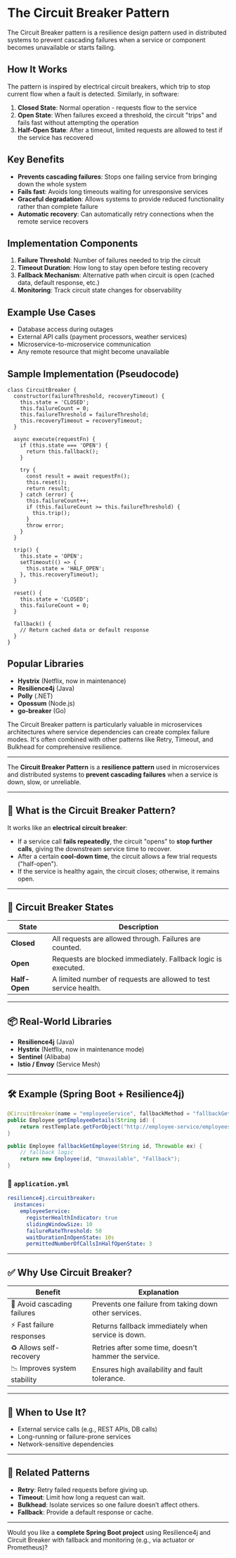 # The Circuit Breaker Pattern

The Circuit Breaker pattern is a resilience design pattern used in distributed systems to prevent cascading failures when a service or component becomes unavailable or starts failing.

## How It Works

The pattern is inspired by electrical circuit breakers, which trip to stop current flow when a fault is detected. Similarly, in software:

1. **Closed State**: Normal operation - requests flow to the service
2. **Open State**: When failures exceed a threshold, the circuit "trips" and fails fast without attempting the operation
3. **Half-Open State**: After a timeout, limited requests are allowed to test if the service has recovered

## Key Benefits

- **Prevents cascading failures**: Stops one failing service from bringing down the whole system
- **Fails fast**: Avoids long timeouts waiting for unresponsive services
- **Graceful degradation**: Allows systems to provide reduced functionality rather than complete failure
- **Automatic recovery**: Can automatically retry connections when the remote service recovers

## Implementation Components

1. **Failure Threshold**: Number of failures needed to trip the circuit
2. **Timeout Duration**: How long to stay open before testing recovery
3. **Fallback Mechanism**: Alternative path when circuit is open (cached data, default response, etc.)
4. **Monitoring**: Track circuit state changes for observability

## Example Use Cases

- Database access during outages
- External API calls (payment processors, weather services)
- Microservice-to-microservice communication
- Any remote resource that might become unavailable

## Sample Implementation (Pseudocode)

```
class CircuitBreaker {
  constructor(failureThreshold, recoveryTimeout) {
    this.state = 'CLOSED';
    this.failureCount = 0;
    this.failureThreshold = failureThreshold;
    this.recoveryTimeout = recoveryTimeout;
  }

  async execute(requestFn) {
    if (this.state === 'OPEN') {
      return this.fallback();
    }
    
    try {
      const result = await requestFn();
      this.reset();
      return result;
    } catch (error) {
      this.failureCount++;
      if (this.failureCount >= this.failureThreshold) {
        this.trip();
      }
      throw error;
    }
  }

  trip() {
    this.state = 'OPEN';
    setTimeout(() => {
      this.state = 'HALF_OPEN';
    }, this.recoveryTimeout);
  }

  reset() {
    this.state = 'CLOSED';
    this.failureCount = 0;
  }

  fallback() {
    // Return cached data or default response
  }
}
```

## Popular Libraries

- **Hystrix** (Netflix, now in maintenance)
- **Resilience4j** (Java)
- **Polly** (.NET)
- **Opossum** (Node.js)
- **go-breaker** (Go)

The Circuit Breaker pattern is particularly valuable in microservices architectures where service dependencies can create complex failure modes. It's often combined with other patterns like Retry, Timeout, and Bulkhead for comprehensive resilience.


---

The **Circuit Breaker Pattern** is a **resilience pattern** used in microservices and distributed systems to **prevent cascading failures** when a service is down, slow, or unreliable.

---

## 🔌 What is the Circuit Breaker Pattern?

It works like an **electrical circuit breaker**:

* If a service call **fails repeatedly**, the circuit "opens" to **stop further calls**, giving the downstream service time to recover.
* After a certain **cool-down time**, the circuit allows a few trial requests ("half-open").
* If the service is healthy again, the circuit closes; otherwise, it remains open.

---

## 🔄 Circuit Breaker States

| State         | Description                                                      |
| ------------- | ---------------------------------------------------------------- |
| **Closed**    | All requests are allowed through. Failures are counted.          |
| **Open**      | Requests are blocked immediately. Fallback logic is executed.    |
| **Half-Open** | A limited number of requests are allowed to test service health. |

---

## 📦 Real-World Libraries

* **Resilience4j** (Java)
* **Hystrix** (Netflix, now in maintenance mode)
* **Sentinel** (Alibaba)
* **Istio / Envoy** (Service Mesh)

---

## 🛠 Example (Spring Boot + Resilience4j)

```java
@CircuitBreaker(name = "employeeService", fallbackMethod = "fallbackGetEmployee")
public Employee getEmployeeDetails(String id) {
    return restTemplate.getForObject("http://employee-service/employees/" + id, Employee.class);
}

public Employee fallbackGetEmployee(String id, Throwable ex) {
    // fallback logic
    return new Employee(id, "Unavailable", "Fallback");
}
```

### 🧾 `application.yml`

```yaml
resilience4j.circuitbreaker:
  instances:
    employeeService:
      registerHealthIndicator: true
      slidingWindowSize: 10
      failureRateThreshold: 50
      waitDurationInOpenState: 10s
      permittedNumberOfCallsInHalfOpenState: 3
```

---

## ✅ Why Use Circuit Breaker?

| Benefit                      | Explanation                                           |
| ---------------------------- | ----------------------------------------------------- |
| 🚫 Avoid cascading failures  | Prevents one failure from taking down other services. |
| ⚡ Fast failure responses     | Returns fallback immediately when service is down.    |
| ♻️ Allows self-recovery      | Retries after some time, doesn't hammer the service.  |
| 📉 Improves system stability | Ensures high availability and fault tolerance.        |

---

## 🧠 When to Use It?

* External service calls (e.g., REST APIs, DB calls)
* Long-running or failure-prone services
* Network-sensitive dependencies

---

## 🔄 Related Patterns

* **Retry**: Retry failed requests before giving up.
* **Timeout**: Limit how long a request can wait.
* **Bulkhead**: Isolate services so one failure doesn’t affect others.
* **Fallback**: Provide a default response or cache.

---

Would you like a **complete Spring Boot project** using Resilience4j and Circuit Breaker with fallback and monitoring (e.g., via actuator or Prometheus)?
